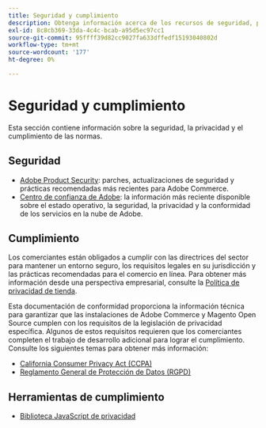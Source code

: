 ```yaml
---
title: Seguridad y cumplimiento
description: Obtenga información acerca de los recursos de seguridad, privacidad y conformidad con la industria para su proyecto de Adobe Commerce o Magento Open Source.
exl-id: 8c8cb369-33da-4c4c-bcab-a95d5ec97cc1
source-git-commit: 95ffff39d82cc9027fa633dffedf15193040802d
workflow-type: tm+mt
source-wordcount: '177'
ht-degree: 0%

---
```


# Seguridad y cumplimiento

Esta sección contiene información sobre la seguridad, la privacidad y el cumplimiento de las normas.

## Seguridad

- [Adobe Product Security](https://helpx.adobe.com/security.html): parches, actualizaciones de seguridad y prácticas recomendadas más recientes para Adobe Commerce.
- [Centro de confianza de Adobe](https://www.adobe.com/trust.html): la información más reciente disponible sobre el estado operativo, la seguridad, la privacidad y la conformidad de los servicios en la nube de Adobe.

## Cumplimiento

Los comerciantes están obligados a cumplir con las directrices del sector para mantener un entorno seguro, los requisitos legales en su jurisdicción y las prácticas recomendadas para el comercio en línea. Para obtener más información desde una perspectiva empresarial, consulte la [Política de privacidad de tienda](https://experienceleague.adobe.com/docs/commerce-admin/start/compliance/privacy/privacy-policy.html).

Esta documentación de conformidad proporciona la información técnica para garantizar que las instalaciones de Adobe Commerce y Magento Open Source cumplen con los requisitos de la legislación de privacidad específica. Algunos de estos requisitos requieren que los comerciantes completen el trabajo de desarrollo adicional para lograr el cumplimiento. Consulte los siguientes temas para obtener más información:

- [California Consumer Privacy Act (CCPA)](privacy/ccpa.md)
- [Reglamento General de Protección de Datos (RGPD)](privacy/gdpr.md)

## Herramientas de cumplimiento

- [Biblioteca JavaScript de privacidad](privacy/javascript-library.md)
